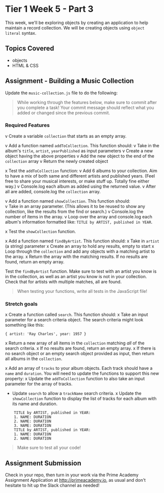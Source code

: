 # Tier 1 Week 5 - Part 3

This week, we'll be exploring objects by creating an application to help maintain a record collection. We will be creating objects using `object literal` syntax.

## Topics Covered

- objects
- HTML & CSS

## Assignment - Building a Music Collection

Update the `music-collection.js` file to do the following:

> While working through the features below, make sure to commit after you complete a task! Your commit message should reflect what you added or changed since the previous commit.

### Required Features

v Create a variable `collection` that starts as an empty array.

v Add a function named `addToCollection`. This function should:
  v Take in the album's `title`, `artist`, `yearPublished` as input parameters
  v Create a new object having the above properties
  v Add the new object to the end of the `collection` array
  v Return the newly created object

x Test the `addToCollection` function:
  v Add 6 albums to your collection. Aim to have a mix of both same and different artists and published years. (Feel free to share your musical interests, or make stuff up. Totally fine either way.)
  v Console.log each album as added using the returned value.
  v After all are added, console.log the `collection` array.

v Add a function named `showCollection`. This function should:  
  v Take in an array parameter. (This allows it to be reused to show any collection, like the results from the find or search.)
  v Console.log the number of items in the array.
  v Loop over the array and console.log each album's information formatted like: `TITLE by ARTIST, published in YEAR`.

x Test the `showCollection` function.

x Add a function named `findByArtist`. This function should:
  x Take in `artist` (a string) parameter
  x Create an array to hold any results, empty to start
  x Loop through the `collection` and add any objects with a matching artist to the array.
  x Return the array with the matching results. If no results are found, return an empty array.

Test the `findByArtist` function. Make sure to test with an artist you know is in the collection, as well as an artist you know is not in your collection. Check that for artists with multiple matches, all are found.

> When testing your functions, write all tests in the JavaScript file!


### Stretch goals

x Create a function called `search`. This function should:
  x Take an input parameter for a search criteria object. The search criteria might look something like this:
  ```
  { artist: 'Ray Charles', year: 1957 }
  ```
  x Return a new array of all items in the `collection` matching *all* of the search criteria.
  x If no results are found, return an empty array.
  x If there is no search object or an empty search object provided as input, then return all albums in the `collection`.

x Add an array of `tracks` to your album objects. Each track should have a `name` and `duration`. You will need to update the functions to support this new property:
  x Update the `addToCollection` function to also take an input parameter for the array of tracks.
  - Update `search` to allow a `trackName` search criteria.
  x Update the `showCollection` function to display the list of tracks for each album with its name and duration.
```
    TITLE by ARTIST, published in YEAR:
    1. NAME: DURATION
    2. NAME: DURATION
    3. NAME: DURATION
    TITLE by ARTIST, published in YEAR:
    1. NAME: DURATION
    2. NAME: DURATION
```

> Make sure to test all your code!


## Assignment Submission
Check in your repo, then turn in your work via the Prime Academy Assignment Application at http://primeacademy.io, as usual and don't hesitate to hit up the Slack channel as needed!

